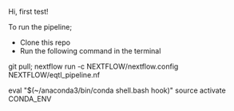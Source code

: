 Hi, first test!


To run the pipeline;

- Clone this repo
- Run the following command in the terminal

git pull; nextflow run -c NEXTFLOW/nextflow.config NEXTFLOW/eqtl_pipeline.nf 


eval "$(~/anaconda3/bin/conda shell.bash hook)"
source activate CONDA_ENV